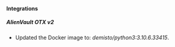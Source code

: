 #### Integrations
##### AlienVault OTX v2
- Updated the Docker image to: *demisto/python3:3.10.6.33415*.

